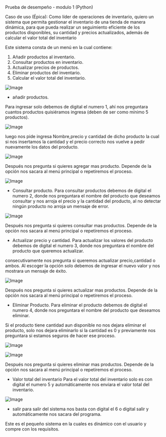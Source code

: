Prueba de desempeño - modulo 1 (Python)

Caso de uso (Épica): Como líder de operaciones de inventario, quiero un sistema que permita
gestionar el inventario de una tienda de manera dinámica, para que pueda realizar un seguimiento
eficiente de los productos disponibles, su cantidad y precios actualizados, además de calcular el valor
total del inventario

Este sistema consta de un menú en la cual contiene: 

1. Añadir productos al inventario.
2. Consultar productos en inventario.
3. Actualizar precios de productos.
4. Eliminar productos del inventario.
5. Calcular el valor total del inventario.

![Image](https://github.com/user-attachments/assets/60116557-aee0-40c3-a806-0ab7873ea5bb)


- añadir productos.

Para ingresar solo debemos de digital el numero 1, ahí nos preguntara cuantos productos quisiéramos ingresa (deben de ser como mínimo 5 productos).

![Image](https://github.com/user-attachments/assets/5f8ee3a2-3e61-417a-af52-d7acbe2a9acf)

luego nos pide ingresa Nombre,precio y cantidad de dicho producto la cual si nos insertamos la cantidad y el precio correcto nos vuelve a pedir nuevamente los datos del producto.

![Image](https://github.com/user-attachments/assets/b37717ab-03f3-4be0-86df-c56daa3b611d)

Después nos pregunta si quieres agregar mas producto. Depende de la opción nos sacara al menú principal o repetiremos el proceso.

![Image](https://github.com/user-attachments/assets/d181016c-8670-4563-aaed-23d397e2169a)

- Consultar producto.
Para consultar productos debemos de digital el numero 2, donde nos preguntara el nombre del producto que deseamos consultar y nos arroja el precio y la cantidad del producto, al no detectar ningún producto no arroja un mensaje de error.

![Image](https://github.com/user-attachments/assets/1d565d5c-d11a-4752-8a2b-f1de0f51aebd)

Después nos pregunta si quieres consultar mas productos. Depende de la opción nos sacara al menú principal o repetiremos el proceso.

- Actualizar precio y cantidad.
Para actualizar los valores del producto debemos de digital el numero 3, donde nos preguntara el nombre del producto que queremos actualizar. 

consecutivamente nos pregunta si queremos actualizar precio,cantidad o ambos. Al escoger la opción solo debemos de ingresar el nuevo valor y nos mostrara un mensaje de éxito.

![Image](https://github.com/user-attachments/assets/90cd5c53-4817-48c8-a991-0475aecbb3f7)

Después nos pregunta si quieres actualizar mas productos. Depende de la opción nos sacara al menú principal o repetiremos el proceso.

- Eliminar Producto.
Para eliminar el producto debemos de digital el numero 4, donde nos preguntara el nombre del producto que deseamos eliminar.

Si el producto tiene cantidad aun disponible no nos dejara eliminar el producto, solo nos dejara eliminarlo si la cantidad es 0 y previamente nos preguntara si estamos seguros de hacer ese proceso.

![Image](https://github.com/user-attachments/assets/dd2ce015-f612-45b0-9557-881c4edace78)

![Image](https://github.com/user-attachments/assets/585f13e5-7a28-4885-a69d-65a37d0045ba)

Después nos pregunta si quieres eliminar mas productos. Depende de la opción nos sacara al menú principal o repetiremos el proceso.

- Valor total del inventario
Para el valor total del inventario solo es con digital el numero 5 y automáticamente nos enviara el valor total del inventario.

![Image](https://github.com/user-attachments/assets/0d964dfe-2f72-49f3-8d61-3b86408f3642)

- salir
para salir del sistema nos basta con digital el 6 o digital salir y automáticamente nos sacara del programa.

Este es el pequeño sistema en la cuales es dinámico con el usuario y compre con los requisitos.
